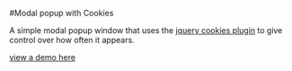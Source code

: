 #Modal popup with Cookies

A simple modal popup window that uses the [jquery cookies plugin](https://github.com/carhartl/jquery-cookie) to give control over how often it appears.

[view a demo here](http://bfcdevelopment.github.io/Popup-Window/)